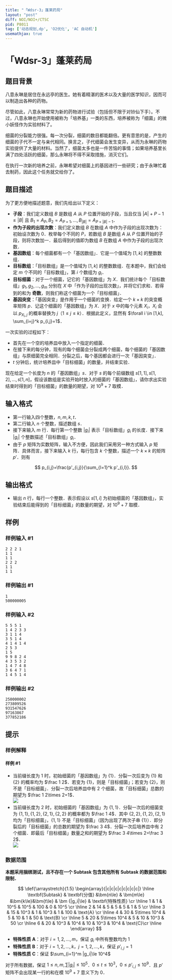 ```yaml
---
title: "「Wdsr-3」蓬莱药局"
layout: "post"
diff: NOI/NOI+/CTSC
pid: P8011
tag: ['动态规划,dp', 'O2优化', 'AC 自动机']
usemathjax: true
---
```


# 「Wdsr-3」蓬莱药局
## 题目背景

八意永琳是居住在永远亭的医生。她有着精湛的医术以及大量的医学知识，因而可以制造出各种的药物。

尽管如此，八意永琳常常为新的药物进行试验（包括但不限于对铃仙下手）。不过，八意永琳也开始使用被称为「培养基」一类的东西，培养被称为「细菌」的微小妖怪作为实验材料了。

细菌的分裂能力很强。每一次分裂，细菌的数目都能翻倍。更有意思的是，产生的细菌的子代不一定与亲代相同。换言之，子代细菌会发生变异，从而为永琳的药物实验提供了大量的材料。当然了，细菌太多也是一件苦恼的事情；如果培养基里长满了四处活跃的细菌，那么永琳将不得不采取措施，消灭它们。

在执行一次新的培养之前，永琳希望对细菌上的基因进行一些研究；由于永琳忙着去制药，因此这个任务就交给你了。
## 题目描述

为了更方便地描述题意，我们先给出以下定义：

- **子段**：我们定义数组 $B$ 是数组 $A$ 从 $P$ 位置开始的子段，当且仅当 $|A| + P - 1 \le |B|$ 且 $B_1=A_P,B_2=A_{P+1},\dots,B_{|B|}=A_{P+{|B|}-1}$．
- **作为子段的出现次数**：我们定义数组 $B$ 在数组 $A$ 中作为子段的出现次数为：初始设次数为 $0$．枚举每个不同的 $P$，若数组 $B$ 是数组 $A$ 从 $P$ 位置开始的子段，则将次数加一．最后得到的值即为数组 $B$ 在数组 $A$ 中作为子段的出现次数．
- **基因数组**：每个细菌都有一个「基因数组」．它是一个值域为 $[1,k]$ 的整数数组．
- **目标数组**：「目标数组」是一个值域为 $[1,k]$ 的整数数组．在本题中，我们会给定 $m$ 个不同的「目标数组」，第 $i$ 个数组为 $g_i$．
- **目标细菌**：对于一个细菌，记它的「基因数组」为 $X$．我们统计每个「目标数组」$g_1, g_2, \dots, g_m$ 分别在 $X$ 中「作为子段的出现次数」，并将它们求和．若得到的和为 **奇数**，则我们称这个细菌为一个「目标细菌」．
- **基因突变**：「基因突变」是作用于一个细菌的变换．给定一个 $k \times k$ 的突变概率矩阵 $p$．记这个细菌的「基因数组」为 $X$．对于 $x$ 中的每个元素 $X_i$，$X_i$ 会以 $p_{X_i,j}$ 的概率替换为 $j$（$1 \le j \le k$）．根据此定义，显然有 $\forall i \in [1,k], \sum_{i=j}^k p_{i,j}=1$．

一次实验的过程如下：

- 首先在一个空的培养皿中放入一个指定的细菌．
- 在接下来的每分钟，现有的每个细菌会分裂成两个细菌，每个细菌的「基因数组」与原细菌完全相同．分裂之后，每个基因都会进行一次「基因突变」．
- $t$ 分钟后，统计培养皿中「目标细菌」的数量，并结束实验．

现在给定一个长度为 $n$ 的「基因数组」$s$．对于 $s$ 的每个前缀数组 $s[1,1],s[1,2],\dots,s[1,n]$，假设该数组是实验开始时放入的细菌的「基因数组」，请你求出实验结束时得到的「目标细菌」的数量的期望，对 $10^9+7$ 取模．

## 输入格式

- 第一行输入四个整数，$n,m,k,t$．
- 第二行输入 $n$ 个整数，描述数组 $s$．
- 接下来输入 $m$ 行．每行第一个整数 $|g_i|$ 表示「目标数组」$g_i$ 的长度．接下来 $|g_i|$ 个整数描述「目标数组」$g_i$．
- 由于 $p$ 矩阵为实数矩阵，输入不方便，因此我们采用另一种方式输入 $p$ 矩阵．具体而言，接下来输入 $k$ 行，每行包含 $k$ 个整数，描述一个 $k \times k$ 的矩阵 $p'$．则有

$$
p_{i,j}=\frac{p'_{i,j}}{\sum_{l=1}^k p'_{i,l}}.
$$

## 输出格式

- 输出 $n$ 行，每行一个整数．表示假设以 $s[1,i]$ 为初始细菌的「基因数组」，实验结束后能得到的「目标细菌」的数量的期望，对 $10^9+7$ 取模．
## 样例

### 样例输入 #1
```
2 2 2 1
1 1
1 1
2 2 2
1 1
1 1
```
### 样例输出 #1
```
1
500000005
```
### 样例输入 #2
```
5 5 5 1
1 4 2 3 3
3 1 1 4
3 5 1 4
4 1 4 1 4
2 5 3
1 5
9 9 8 2 4
4 3 5 3 2
1 4 7 4 8
3 6 4 7 1
1 4 5 1 4
```
### 样例输出 #2
```
250000002
273809526
931547626
97163867
377852186
```
## 提示

### 样例解释

#### 样例 \#1

- 当前缀长度为 $1$ 时，初始细菌的「基因数组」为 $\{1\}$．分裂一次后变为 $\{1\}$ 和 $\{2\}$ 的概率均为 $\frac 1 2$．若变为 $\{1\}$，则是「目标细菌」；若变为 $\{2\}$，则不是「目标细菌」．分裂一次后培养皿中有 $2$ 个细菌，故「目标细菌」总数的期望为 $\frac 1 2\times 2=1$．  
![](https://cdn.luogu.com.cn/upload/image_hosting/ytz7qxkl.png)
- 当前缀长度为 $2$ 时，初始细菌的「基因数组」为 $\{1, 1\}$．分裂一次后的细菌变为 $\{1, 1\}, \{1, 2\}, \{2, 1\}, \{2, 2\}$ 的概率都为 $\frac 1 4$．其中 $\{2, 2\},\{1,2\},\{2,1\}$ 均为「目标细菌」，$\{1,1\}$ 不是「目标细菌」（因为出现了两次子串 $\{1\}$）．即分裂后的「目标细菌」的总数的期望为 $\frac 3 4$．分裂一次后培养皿中有 $2$ 个细菌．即最后「目标细菌」数量之和的期望为 $\frac 3 4\times 2=\frac 3 2$．  
![](https://cdn.luogu.com.cn/upload/image_hosting/cjx85fuk.png)

### 数据范围

**本题采用捆绑测试，且不存在一个 Subtask 包含其他所有 Subtask 的数据范围和限制．**

$$
\def{\arraystretch}{1.5}
\begin{array}{|c|c|c|c|c|c|c|c|} \hline
\textbf{Subtask} & \textbf{分值} &\bm{n\le} & \bm{m\le} &\bm{k\le}&\bm{t\le} & \bm {|g_i|\le} &  \textbf{特殊性质} \cr \hline
1 & 1 & 10^5 & 10^5 & 100 & 0 & 10^5 \cr \hline
2 & 14 & 5 & 5 & 5 & 1 & 5 \cr \hline
3 & 15 & 10^3 & 1 & 10^3 & 1 & 100 & \text{A} \cr \hline
4 & 30 & 5\times 10^4 & 5 & 10 & 1 & 50 & \text{B} \cr \hline
5 & 20 & 5\times 10^4 & 5 & 10 & 10^3 & 50 \cr \hline
6 & 20 & 10^3 & 10^4 & 10 & 10^3 &  10^4 & \text{C}\cr \hline
\end{array}
$$

- **特殊性质** $\textbf{A}$：对于 $i=1,2,\dots,m$，保证 $g_{i}$ 中所有整数均为 $1$
- **特殊性质** $\textbf{B}$：对于 $i=1,2,\dots, k$，$j=1,2,\dots,k$，保证 $p'_{i,j}=1$ 
- **特殊性质** $\textbf{C}$：保证 $\sum_{i=1}^m |g_i|\le 10^4$

对于所有数据，保证 $1\le n,m,\sum|g_i| \le 10^5$．$0\le t\le 10^3$，$0\le p'_{i,j} \le 10^9$．且 $p'$ 矩阵不会出现某一行的和在模 $10^9+7$ 意义下为 $0$．

